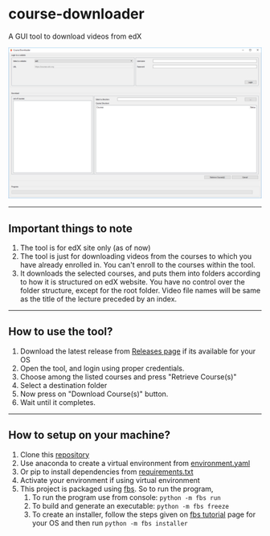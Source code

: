 # course-downloader
A GUI tool to download videos from edX

![Course Downloader](docs/img/CourseDownloader.PNG)

---

## Important things to note
1. The tool is for edX site only (as of now)
2. The tool is just for downloading videos from the courses to which you have already enrolled in. You can't enroll to the courses within the tool.
3. It downloads the selected courses, and puts them into folders according to how it is structured on edX website. You have no control over the folder structure, except for the root folder. Video file names will be same as the title of the lecture preceded by an index.

---

## How to use the tool?
1. Download the latest release from [Releases page](https://github.com/Suhas-G/course-downloader/releases) if its available for your OS
2. Open the tool, and login using proper credentials.
3. Choose among the listed courses and press "Retrieve Course(s)"
4. Select a destination folder
5. Now press on "Download Course(s)" button.
6. Wait until it completes.

---

## How to setup on your machine?
1. Clone this [repository](https://github.com/Suhas-G/course-downloader.git)
2. Use anaconda to create a virtual environment from [environment.yaml](environment.yaml)
3. Or pip to install dependencies from [requirements.txt](requirements.txt)
4. Activate your environment if using virtual environment
5. This project is packaged using [fbs](https://github.com/mherrmann/fbs). So to run the program,
   1. To run the program use from console: ```python -m fbs run```
   2. To build and generate an executable: ```python -m fbs freeze```
   3. To create an installer, follow the steps given on [fbs tutorial](https://github.com/mherrmann/fbs-tutorial#creating-an-installer) page for your OS and then run ```python -m fbs installer```


